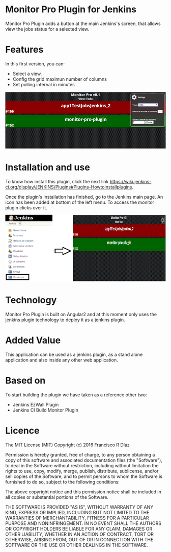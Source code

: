 # Monitor Pro Plugin for Jenkins
  Monitor Pro Plugin adds a button at the main Jenkins's screen, that allows view the jobs status for a selected view.
    
# Features
  In this first version, you can:
  - Select a view.
  - Config the grid maximun number of columns
  - Set polling interval in minutes
  
  ![Features](doc/img2.png)
  
# Installation and use
To know how install this plugin, click the next link https://wiki.jenkins-ci.org/display/JENKINS/Plugins#Plugins-Howtoinstallplugins.

Once the plugin's installation has finished, go to the Jenkins main page. An icon has been added at bottom of the left menu. To access the monitor plugin clicks over it.
 
  ![Monitor Pro Plugin for Jenkins](doc/img1.png)

# Technology
  Monitor Pro Plugin is built on Angular2 and at this moment only uses the jenkins plugin technology to deploy it as a jenkins plugin.
  
# Added Value
  This application can be used as a jenkins plugin, as a stand alone application and also inside any other web application.
  
# Based on
To start building the plugin we have taken as a reference other two:

- Jenkins EzWall Plugin
- Jenkins CI Build Monitor Plugin

# Licence
The MIT License (MIT)
Copyright (c) 2016 Francisco R Díaz

Permission is hereby granted, free of charge, to any person obtaining a copy of this software and associated documentation files (the "Software"), to deal in the Software without restriction, including without limitation the rights to use, copy, modify, merge, publish, distribute, sublicense, and/or sell copies of the Software, and to permit persons to whom the Software is furnished to do so, subject to the following conditions:

The above copyright notice and this permission notice shall be included in all copies or substantial portions of the Software.

THE SOFTWARE IS PROVIDED "AS IS", WITHOUT WARRANTY OF ANY KIND, EXPRESS OR IMPLIED, INCLUDING BUT NOT LIMITED TO THE WARRANTIES OF MERCHANTABILITY, FITNESS FOR A PARTICULAR PURPOSE AND NONINFRINGEMENT. IN NO EVENT SHALL THE AUTHORS OR COPYRIGHT HOLDERS BE LIABLE FOR ANY CLAIM, DAMAGES OR OTHER LIABILITY, WHETHER IN AN ACTION OF CONTRACT, TORT OR OTHERWISE, ARISING FROM, OUT OF OR IN CONNECTION WITH THE SOFTWARE OR THE USE OR OTHER DEALINGS IN THE SOFTWARE.
